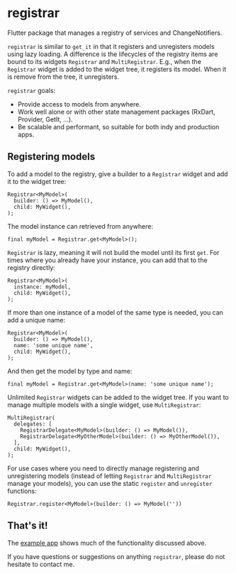 # registrar

Flutter package that manages a registry of services and ChangeNotifiers.

`registrar` is similar to `get_it` in that it registers and unregisters models using lazy loading. A difference is the lifecycles of the registry items are bound to its widgets `Registrar` and `MultiRegistrar`. E.g., when the `Registrar` widget is added to the widget tree, it registers its model. When it is remove from the tree, it unregisters.

`registrar` goals:
- Provide access to models from anywhere.
- Work well alone or with other state management packages (RxDart, Provider, GetIt, ...).
- Be scalable and performant, so suitable for both indy and production apps.

## Registering models

To add a model to the registry, give a builder to a `Registrar` widget and add it to the widget tree:

    Registrar<MyModel>(
      builder: () => MyModel(),
      child: MyWidget(),
    );

The model instance can retrieved from anywhere:

    final myModel = Registrar.get<MyModel>();

`Registrar` is lazy, meaning it will not build the model until its first `get`. For times where you already have your instance, you can add that to the registry directly:

    Registrar<MyModel>(
      instance: myModel,
      child: MyWidget(),
    );

If more than one instance of a model of the same type is needed, you can add a unique name:

    Registrar<MyModel>(
      builder: () => MyModel(),
      name: 'some unique name',
      child: MyWidget(),
    );

And then get the model by type and name:

    final myModel = Registrar.get<MyModel>(name: 'some unique name');

Unlimited `Registrar` widgets can be added to the widget tree. If you want to manage multiple models with a single widget, use `MultiRegistrar`:

    MultiRegistrar(
      delegates: [
        RegistrarDelegate<MyModel>(builder: () => MyModel()),
        RegistrarDelegate<MyOtherModel>(builder: () => MyOtherModel()),
      ],
      child: MyWidget(),
    );

For use cases where you need to directly manage registering and unregistering models (instead of letting `Registrar` and `MultiRegistrar` manage your models), you can use the static `register` and `unregister` functions:

    Registrar.register<MyModel>(builder: () => MyModel(''))

## That's it! 

The [example app](https://github.com/buttonsrtoys/registrar/tree/main/example) shows much of the functionality discussed above.

If you have questions or suggestions on anything `registrar`, please do not hesitate to contact me.
